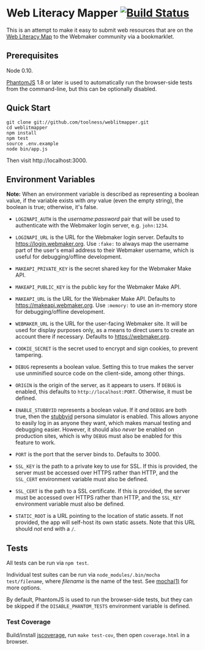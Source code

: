 # Web Literacy Mapper [![Build Status](https://secure.travis-ci.org/toolness/weblitmapper.png?branch=master)](http://travis-ci.org/toolness/weblitmapper)

This is an attempt to make it easy to submit web resources that
are on the [Web Literacy Map](https://webmaker.org/standard)
to the Webmaker community via a bookmarklet.

## Prerequisites

Node 0.10.

[PhantomJS][] 1.8 or later is used to automatically run the
browser-side tests from the command-line, but this can be optionally
disabled.

## Quick Start

```
git clone git://github.com/toolness/weblitmapper.git
cd weblitmapper
npm install
npm test
source .env.example
node bin/app.js
```

Then visit http://localhost:3000.

## Environment Variables

**Note:** When an environment variable is described as representing a
boolean value, if the variable exists with *any* value (even the empty
string), the boolean is true; otherwise, it's false.

* `LOGINAPI_AUTH` is the *username:password* pair that will be
  used to authenticate with the Webmaker login server, e.g.
  `john:1234`.

* `LOGINAPI_URL` is the URL for the Webmaker login server.
  Defaults to https://login.webmaker.org. Use `:fake:` to always map
  the username part of the user's email address to their Webmaker username,
  which is useful for debugging/offline development.

* `MAKEAPI_PRIVATE_KEY` is the secret shared key for the Webmaker Make API.

* `MAKEAPI_PUBLIC_KEY` is the public key for the Webmaker Make API.

* `MAKEAPI_URL` is the URL for the Webmaker Make API. Defaults
  to https://makeapi.webmaker.org. Use `:memory:` to use an in-memory
  store for debugging/offline development.

* `WEBMAKER_URL` is the URL for the user-facing Webmaker site. It will
  be used for display purposes only, as a means to direct users to
  create an account there if necessary. Defaults to https://webmaker.org.

* `COOKIE_SECRET` is the secret used to encrypt and sign cookies,
  to prevent tampering.

* `DEBUG` represents a boolean value. Setting this to true makes the server
  use unminified source code on the client-side, among other things.

* `ORIGIN` is the origin of the server, as it appears
  to users. If `DEBUG` is enabled, this defaults to
  `http://localhost:PORT`. Otherwise, it must be defined.

* `ENABLE_STUBBYID` represents a boolean value. If it *and* `DEBUG` are
  both true, then the [stubbyid][] persona simulator is enabled. This allows
  anyone to easily log in as anyone they want, which makes manual testing
  and debugging easier. However, it should also *never* be enabled on
  production sites, which is why `DEBUG` must also be enabled for this
  feature to work.

* `PORT` is the port that the server binds to. Defaults to 3000.

* `SSL_KEY` is the path to a private key to use for SSL. If this
  is provided, the server must be accessed over HTTPS rather
  than HTTP, and the `SSL_CERT` environment variable must also
  be defined.

* `SSL_CERT` is the path to a SSL certificate. If this
  is provided, the server must be accessed over HTTPS rather
  than HTTP, and the `SSL_KEY` environment variable must also
  be defined.

* `STATIC_ROOT` is a URL pointing to the location of static assets. If
  not provided, the app will self-host its own static assets. Note that
  this URL should *not* end with a `/`.

## Tests

All tests can be run via `npm test`.

Individual test suites can be run via
<code>node_modules/.bin/mocha test/<em>filename</em></code>, where
*filename* is the name of the test. See [mocha(1)][] for more options.

By default, PhantomJS is used to run the browser-side tests, but they
can be skipped if the `DISABLE_PHANTOM_TESTS` environment variable is
defined.

### Test Coverage

Build/install [jscoverage][], run `make test-cov`, then open
`coverage.html` in a browser.

  [PhantomJS]: http://phantomjs.org/
  [stubbyid]: http://toolness.github.io/stubbyid/
  [mocha(1)]: http://visionmedia.github.io/mocha/#usage
  [jscoverage]: https://github.com/visionmedia/node-jscoverage
